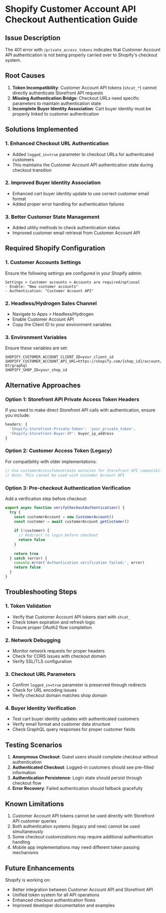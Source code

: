 # Shopify Customer Account API Checkout Authentication Guide

## Issue Description
The 401 error with `/private_access_tokens` indicates that Customer Account API authentication is not being properly carried over to Shopify's checkout system.

## Root Causes
1. **Token Incompatibility**: Customer Account API tokens (`shcat_*`) cannot directly authenticate Storefront API requests
2. **Missing Authentication Bridge**: Checkout URLs need specific parameters to maintain authentication state
3. **Incomplete Buyer Identity Association**: Cart buyer identity must be properly linked to customer authentication

## Solutions Implemented

### 1. Enhanced Checkout URL Authentication
- Added `logged_in=true` parameter to checkout URLs for authenticated customers
- This maintains the Customer Account API authentication state during checkout transition

### 2. Improved Buyer Identity Association
- Enhanced cart buyer identity update to use correct customer email format
- Added proper error handling for authentication failures

### 3. Better Customer State Management
- Added utility methods to check authentication status
- Improved customer email retrieval from Customer Account API

## Required Shopify Configuration

### 1. Customer Accounts Settings
Ensure the following settings are configured in your Shopify admin:

```
Settings > Customer accounts > Accounts are required/optional
- Enable: "New customer accounts"
- Authentication: "Customer Account API"
```

### 2. Headless/Hydrogen Sales Channel
- Navigate to Apps > Headless/Hydrogen
- Enable Customer Account API
- Copy the Client ID to your environment variables

### 3. Environment Variables
Ensure these variables are set:
```env
SHOPIFY_CUSTOMER_ACCOUNT_CLIENT_ID=your_client_id
SHOPIFY_CUSTOMER_ACCOUNT_API_URL=https://shopify.com/{shop_id}/account/customer/api/2025-07/graphql
SHOPIFY_SHOP_ID=your_shop_id
```

## Alternative Approaches

### Option 1: Storefront API Private Access Token Headers
If you need to make direct Storefront API calls with authentication, ensure you include:

```javascript
headers: {
  'Shopify-Storefront-Private-Token': 'your_private_token',
  'Shopify-Storefront-Buyer-IP': buyer_ip_address
}
```

### Option 2: Customer Access Token (Legacy)
For compatibility with older implementations:

```javascript
// Use customerAccessTokenCreate mutation for Storefront API compatibility
// Note: This cannot be used with Customer Account API
```

### Option 3: Pre-checkout Authentication Verification
Add a verification step before checkout:

```javascript
export async function verifyCheckoutAuthentication() {
  try {
    const customerAccount = new CustomerAccount()
    const customer = await customerAccount.getCustomer()
    
    if (!customer) {
      // Redirect to login before checkout
      return false
    }
    
    return true
  } catch (error) {
    console.error('Authentication verification failed:', error)
    return false
  }
}
```

## Troubleshooting Steps

### 1. Token Validation
- Verify that Customer Account API tokens start with `shcat_`
- Check token expiration and refresh logic
- Ensure proper OAuth2 flow completion

### 2. Network Debugging
- Monitor network requests for proper headers
- Check for CORS issues with checkout domain
- Verify SSL/TLS configuration

### 3. Checkout URL Parameters
- Confirm `logged_in=true` parameter is preserved through redirects
- Check for URL encoding issues
- Verify checkout domain matches shop domain

### 4. Buyer Identity Verification
- Test cart buyer identity updates with authenticated customers
- Verify email format and customer data structure
- Check GraphQL query responses for proper customer fields

## Testing Scenarios

1. **Anonymous Checkout**: Guest users should complete checkout without authentication
2. **Authenticated Checkout**: Logged-in customers should see pre-filled information
3. **Authentication Persistence**: Login state should persist through checkout flow
4. **Error Recovery**: Failed authentication should fallback gracefully

## Known Limitations

1. Customer Account API tokens cannot be used directly with Storefront API customer queries
2. Both authentication systems (legacy and new) cannot be used simultaneously
3. Some checkout customizations may require additional authentication handling
4. Mobile app implementations may need different token passing mechanisms

## Future Enhancements

Shopify is working on:
- Better integration between Customer Account API and Storefront API
- Unified token system for all API operations
- Enhanced checkout authentication flows
- Improved developer documentation and examples